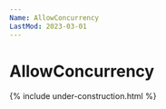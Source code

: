 ```yaml
---
Name: AllowConcurrency
LastMod: 2023-03-01
---
```


# AllowConcurrency

{% include under-construction.html %}